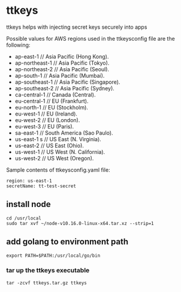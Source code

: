 # ttkeys
ttkeys helps with injecting secret keys securely into apps 

Possible values for AWS regions used in the ttkeysconfig file are the following:

- ap-east-1      // Asia Pacific (Hong Kong).
- ap-northeast-1 // Asia Pacific (Tokyo).
- ap-northeast-2 // Asia Pacific (Seoul).
- ap-south-1     // Asia Pacific (Mumbai).
- ap-southeast-1 // Asia Pacific (Singapore).
- ap-southeast-2 // Asia Pacific (Sydney).
- ca-central-1   // Canada (Central).
- eu-central-1   // EU (Frankfurt).
- eu-north-1     // EU (Stockholm).
- eu-west-1      // EU (Ireland).
- eu-west-2      // EU (London).
- eu-west-3      // EU (Paris).
- sa-east-1      // South America (Sao Paulo).
- us-east-1   s   // US East (N. Virginia).
- us-east-2      // US East (Ohio).
- us-west-1      // US West (N. California).
- us-west-2      // US West (Oregon).



Sample contents of ttkeysconfig.yaml file:

```
region: us-east-1
secretName: tt-test-secret
```

## install node
```
cd /usr/local
sudo tar xvf ~/node-v10.16.0-linux-x64.tar.xz --strip=1
```

## add golang to environment path
```
export PATH=$PATH:/usr/local/go/bin
```

### tar up the ttkeys executable
```
tar -zcvf ttkeys.tar.gz ttkeys
```

